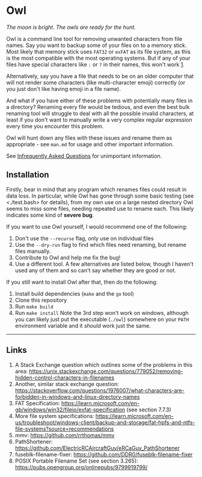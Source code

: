 # Owl

*The moon is bright. The owls are ready for the hunt.*

Owl is a command line tool for removing unwanted characters from file names.
Say you want to backup some of your files on to a memory stick. Most likely 
that memory stick uses `FAT32` or `exFAT` as its file system, as this is the 
most compatible with the most operating systems. But if any of your files 
have special characters like `:` or `?` in their names, this won't work 
[1](#links).

Alternatively, say you have a file that needs to be on an older computer 
that will not render some characters (like multi-character emoji) correctly 
(or you just don't like having emoji in a file name).

And what if you have either of these problems with potentially many files in 
a directory? Renaming every file would be tedious, and even the best bulk 
renaming tool will struggle to deal with all the possible invalid 
characters, at least if you don't want to manually write a very complex 
regular expression every time you encounter this problem.

Owl will hunt down any files with these issues and rename them as 
appropriate - see `man.md` for usage and other important information.

See [Infrequently Asked Questions](./iaq.md) for unimportant information.


## Installation

Firstly, bear in mind that any program which renames files could result in 
data loss. In particular, while Owl has gone through some basic testing (see 
<./test.bash> for details), from my own use on a large nested directory Owl 
seems to miss some files, needing repeated use to rename each. This likely 
indicates some kind of **severe bug**.

If you want to use Owl yourself, I would recommend one of the following:
1. Don't use the `--recurse` flag, only use on individual files
2. Use the `--dry-run` flag to find which files need renaming, but rename 
   files manually.
3. Contribute to Owl and help me fix the bug!
4. Use a different tool. A few alternatives are listed below, though I 
   haven't used any of them and so can't say whether they are good or not.

If you still want to install Owl after that, then do the following:
1. Install build dependencies (`make` and the `go` tool)
2. Clone this repository
3. Run `make build`
4. Run `make install`
Note the 3rd step won't work on windows, although you can likely just put 
the executable (`./owl`) somewhere on your `PATH` environment variable and 
it *should* work just the same.

---

## Links

1. A Stack Exchange question which outlines some of the problems in this area: <https://unix.stackexchange.com/questions/779052/removing-hidden-control-characters-in-filenames>
2. Another, similar stack exchange question: <https://stackoverflow.com/questions/1976007/what-characters-are-forbidden-in-windows-and-linux-directory-names>
3. FAT Specification: 
   <https://learn.microsoft.com/en-gb/windows/win32/fileio/exfat-specification> 
   (see section 7.7.3)
4. More file system specifications: <https://learn.microsoft.com/en-us/troubleshoot/windows-client/backup-and-storage/fat-hpfs-and-ntfs-file-systems?source=recommendations>
5. mmv: <https://github.com/rrthomas/mmv>
6. PathShortener: <https://github.com/ElectricRCAircraftGuy/eRCaGuy_PathShortener>
7. fuseblk-filename-fixer: <https://github.com/DDR0/fuseblk-filename-fixer>
8. POSIX Portable Filename Set (see section 3.265): 
   <https://pubs.opengroup.org/onlinepubs/9799919799/>
